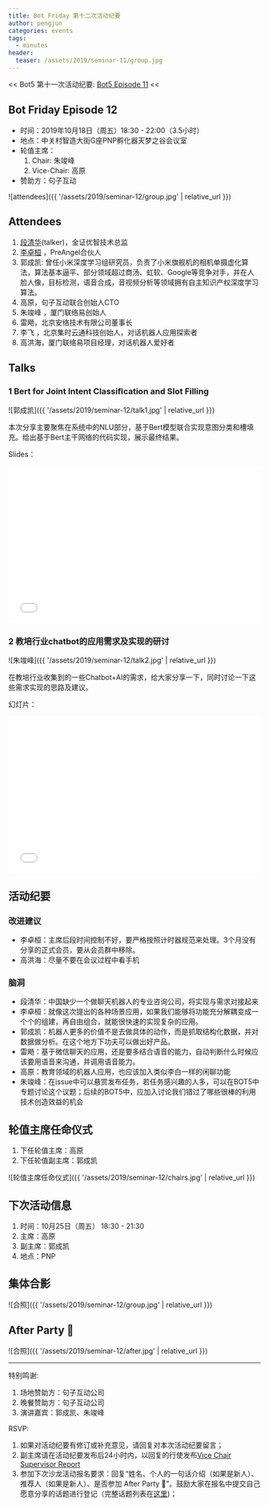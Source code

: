```yaml
---
title: Bot Friday 第十二次活动纪要
author: pengjun
categories: events
tags:
  - minutes
header:
  teaser: /assets/2019/seminar-11/group.jpg
---
```


<< Bot5 第十一次活动纪要: [Bot5 Episode 11](https://bot5.club/events/seminar-minutes-11) <<

## Bot Friday Episode 12

- 时间：2019年10月18日（周五）18:30 - 22:00（3.5小时）
- 地点：中关村智造大街G座PNP孵化器天梦之谷会议室
- 轮值主席：
    1. Chair: 朱竣峰
    1. Vice-Chair: 高原
- 赞助方：句子互动

![attendees]({{ '/assets/2019/seminar-12/group.jpg' | relative_url }})

## Attendees

1. [段清华](/people/qhduan/)(talker)，金证优智技术总监
1. [李卓桓](/people/huan/) ，PreAngel合伙人
1. 郭成凯: 曾任小米深度学习组研究员，负责了小米旗舰机的相机单摄虚化算法，算法基本逼平、部分领域超过商汤、虹软、Google等竞争对手，并在人脸人像，目标检测，语音合成，音视频分析等领域拥有自主知识产权深度学习算法。
1. 高原，句子互动联合创始人CTO
1. 朱竣峰 ，厦门联络易创始人
1. 雷飏，北京安络技术有限公司董事长
1. 李飞 ，北京集时云通科技创始人，对话机器人应用探索者
1. 高洪海，厦门联络易项目经理，对话机器人爱好者

## Talks

### 1 Bert for Joint Intent Classiﬁcation and Slot Filling

![郭成凯]({{ '/assets/2019/seminar-12/talk1.jpg' | relative_url }})

本次分享主要聚焦在系统中的NLU部分，基于Bert模型联合实现意图分类和槽填充。给出基于Bert主干网络的代码实现，展示最终结果。

Slides：

<div class="zoom-container" style="
    position: relative;
    padding-bottom:56.25%;
    padding-top:30px;
    height:0;
    overflow:hidden;
">
  <iframe
    src='{{ '/assets/js/viewer-js/#/assets/2019/seminar-12/talk1.pdf' | relative_url }}'
    width='560'
    height='315'
    allowfullscreen
    webkitallowfullscreen
    frameborder="0"
    style="
      position: absolute;
      top:0;
      left:0;
      width:100%;
      height:100%;
    "
  ></iframe>
</div>

### 2 教培行业chatbot的应用需求及实现的研讨

![朱竣峰]({{ '/assets/2019/seminar-12/talk2.jpg' | relative_url }})

在教培行业收集到的一些Chatbot+AI的需求，给大家分享一下，同时讨论一下这些需求实现的思路及建议。

幻灯片：

<div class="video-container" style="
    position: relative;
    padding-bottom:56.25%;
    padding-top:30px;
    height:0;
    overflow:hidden;
">
  <iframe
    src='{{ '/assets/js/viewer-js/#/assets/2019/seminar-12/talk2.pdf' | relative_url }}'
    width='560'
    height='315'
    allowfullscreen
    webkitallowfullscreen
    frameborder="0"
    style="
      position: absolute;
      top:0;
      left:0;
      width:100%;
      height:100%;
    "
  ></iframe>
</div>

## 活动纪要

### 改进建议

- 李卓桓：主席后段时间控制不好，要严格按照计时器规范来处理。3个月没有分享的正式会员，要从会员群中移除。
- 高洪海：尽量不要在会议过程中看手机

### 脑洞

- 段清华：中国缺少一个做聊天机器人的专业咨询公司，将实现与需求对接起来
- 李卓桓：就像这次提出的各种场景应用，如果我们能够将功能充分解耦变成一个个的组建，再自由组合，就能很快速的实现复杂的应用。
- 郭成凯：机器人更多的价值不是去做具体的动作，而是抓取结构化数据，并对数据做分析。在这个地方下功夫可以做出好产品。
- 雷飏：基于微信聊天的应用，还是要多结合语音的能力，自动判断什么时候应该要用语音来沟通，并调用语音能力。
- 高原：教育领域的机器人应用，也应该加入类似李白一样的闲聊功能
- 朱竣峰：在issue中可以悬赏发布任务，若任务感兴趣的人多，可以在BOT5中专题讨论这个议题；后续的BOT5中，应加入讨论我们错过了哪些很棒的利用技术创造效益的机会

## 轮值主席任命仪式

1. 下任轮值主席：高原
2. 下任轮值副主席：郭成凯

![轮值主席任命仪式]({{ '/assets/2019/seminar-12/chairs.jpg' | relative_url }})

## 下次活动信息

1. 时间：10月25日（周五） 18:30 - 21:30
1. 主席：高原
1. 副主席：郭成凯
1. 地点：PNP

## 集体合影

![合照]({{ '/assets/2019/seminar-12/group.jpg' | relative_url }})

## After Party 🍻

![合照]({{ '/assets/2019/seminar-12/after.jpg' | relative_url }})

-----

特别鸣谢:

1. 场地赞助方：句子互动公司
2. 晚餐赞助方：句子互动公司
3. 演讲嘉宾：郭成凯、朱竣峰

RSVP:

1. 如果对活动纪要有修订或补充意见，请回复对本次活动纪要留言；
1. 副主席请在活动纪要发布后24小时内，以回复的行使发布[Vice Chair Supervisor Report](/manuals/chair/#vice-chair-supervisor-report)
1. 参加下次沙龙活动报名要求：回复“姓名、个人的一句话介绍（如果是新人）、推荐人（如果是新人）、是否参加 After Party 🍻”。鼓励大家在报名中提交自己愿意分享的话题进行登记（完整话题列表在[这里](https://www.bot5.club/talks/))；
